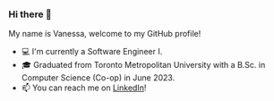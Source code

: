 ### Hi there 👋

My name is Vanessa, welcome to my GitHub profile!

- 💻 I'm currently a Software Engineer I.
- 🎓 Graduated from Toronto Metropolitan University with a B.Sc. in Computer Science (Co-op) in June 2023.
- 📫 You can reach me on [LinkedIn](https://www.linkedin.com/in/vanessalandayan/)!

<!--
**vanessaland/vanessaland** is a ✨ _special_ ✨ repository because its `README.md` (this file) appears on your GitHub profile.

Here are some ideas to get you started:

- 🔭 I’m currently working on ...
- 🌱 I’m currently learning ...
- 👯 I’m looking to collaborate on ...
- 🤔 I’m looking for help with ...
- 💬 Ask me about ...
- 📫 How to reach me: ...
- 😄 Pronouns: ...
- ⚡ Fun fact: ...
-->
